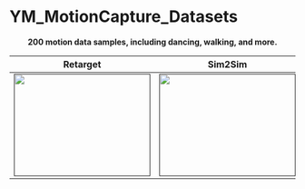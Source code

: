 # YM_MotionCapture_Datasets

<p align="center">
  <strong>200 motion data samples, including dancing, walking, and more.</strong> 
</p>


<div align="center">

| <div align="center"> Retarget </div> | <div align="center">  Sim2Sim </div> |  <div align="center"> Physical </div> |
|--- | --- | --- |
| [<img src="gif/retarget.gif" width="240px" height="180">]() | [<img src="gif/sim.gif" width="240px" height="180">]() | [<img src="gif/real.gif" width="240px" height="180">]() |

</div>
